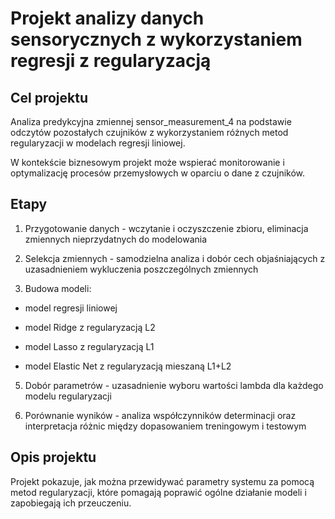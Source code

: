 # Projekt analizy danych sensorycznych z wykorzystaniem regresji z regularyzacją

## Cel projektu
Analiza predykcyjna zmiennej sensor_measurement_4 na podstawie odczytów pozostałych czujników z wykorzystaniem różnych metod regularyzacji w modelach regresji liniowej.

W kontekście biznesowym projekt może wspierać monitorowanie i optymalizację procesów przemysłowych w oparciu o dane z czujników.

## Etapy 
1. Przygotowanie danych - wczytanie i oczyszczenie zbioru, eliminacja zmiennych nieprzydatnych do modelowania

2. Selekcja zmiennych - samodzielna analiza i dobór cech objaśniających z uzasadnieniem wykluczenia poszczególnych zmiennych

3. Budowa modeli:
 
- model regresji liniowej 

- model Ridge z regularyzacją L2

- model Lasso z regularyzacją L1

- model Elastic Net z regularyzacją mieszaną L1+L2

5. Dobór parametrów - uzasadnienie wyboru wartości lambda dla każdego modelu regularyzacji

6. Porównanie wyników - analiza współczynników determinacji oraz interpretacja różnic między dopasowaniem treningowym i testowym

## Opis projektu
Projekt pokazuje, jak można przewidywać parametry systemu za pomocą metod regularyzacji, które pomagają poprawić ogólne działanie modeli i zapobiegają ich przeuczeniu.
